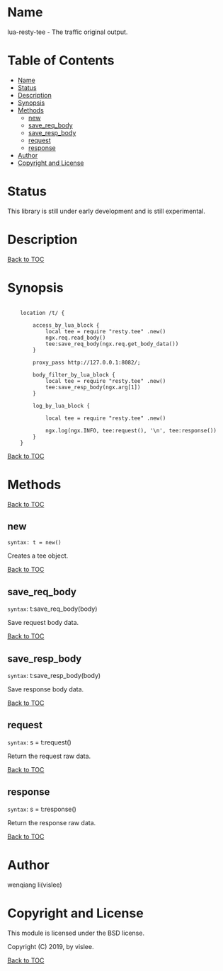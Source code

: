 Name
====

lua-resty-tee - The traffic original output.

Table of Contents
=================

* [Name](#name)
* [Status](#status)
* [Description](#description)
* [Synopsis](#synopsis)
* [Methods](#methods)
    * [new](#new)
    * [save_req_body](#save_req_body)
    * [save_resp_body](#save_resp_body)
    * [request](#request)
    * [response](#response)
* [Author](#author)
* [Copyright and License](#copyright-and-license)


Status
======

This library is still under early development and is still experimental.


Description
===========

[Back to TOC](#table-of-contents)

Synopsis
========

```nginx

    location /t/ {

        access_by_lua_block {
            local tee = require "resty.tee" .new()
            ngx.req.read_body()
            tee:save_req_body(ngx.req.get_body_data())
        }

        proxy_pass http://127.0.0.1:8082/;

        body_filter_by_lua_block {
            local tee = require "resty.tee" .new()
            tee:save_resp_body(ngx.arg[1])
        }

        log_by_lua_block {

            local tee = require "resty.tee" .new()

            ngx.log(ngx.INFO, tee:request(), '\n', tee:response())
        }
    }
```

[Back to TOC](#table-of-contents)

Methods
=======

[Back to TOC](#table-of-contents)

new
---
`syntax: t = new()`

Creates a tee object.

[Back to TOC](#table-of-contents)

save_req_body
-------------
`syntax`: t:save_req_body(body)

Save request body data.

[Back to TOC](#table-of-contents)


save_resp_body
-------------
`syntax`: t:save_resp_body(body)

Save response body data.

[Back to TOC](#table-of-contents)


request
-------
`syntax`: s = t:request()

Return the request raw data.

[Back to TOC](#table-of-contents)


response
--------
`syntax`: s = t:response()

Return the response raw data.

[Back to TOC](#table-of-contents)


Author
======

wenqiang li(vislee)

Copyright and License
=====================

This module is licensed under the BSD license.

Copyright (C) 2019, by vislee.

[Back to TOC](#table-of-contents)
